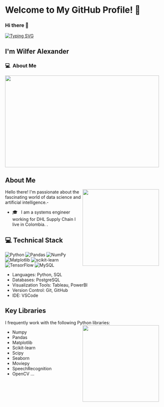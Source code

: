 # Welcome to My GitHub Profile! 👋
### Hi there 👋

<a href="https://git.io/typing-svg"><img src="https://readme-typing-svg.herokuapp.com?font=Fibra+Cade&weight=500&size=41&pause=1000&color=29F719&background=E3FF2700&center=true&vCenter=true&random=false&width=435&lines=Data+Scientist" alt="Typing SVG" /></a>

<h2>I'm Wilfer Alexander</h2>

<h3> 💻 &nbsp;About Me </h3>
<img src="https://github.com/wilferalexander/Graficos/blob/main/Designer.jpeg" width=100% height="300px" align="center"/>

## About Me
<picture> <img align="right" src="https://github.com/7oSkaaa/7oSkaaa/blob/main/Images/Right_Side.gif?raw=true" width = 250px></picture>
Hello there! I'm passionate about the fascinating world of data science and artificial intelligence.-
- 🎓 &nbsp; I am a systems engineer working for DHL Supply Chain I live in Colombia. .


## 💻 Technical Stack
![Python](https://img.shields.io/badge/python-3670A0?style=for-the-badge&logo=python&logoColor=ffdd54) ![Pandas](https://img.shields.io/badge/pandas-%23150458.svg?style=for-the-badge&logo=pandas&logoColor=white) ![NumPy](https://img.shields.io/badge/numpy-%23013243.svg?style=for-the-badge&logo=numpy&logoColor=white) ![Matplotlib](https://img.shields.io/badge/Matplotlib-%23ffffff.svg?style=for-the-badge&logo=Matplotlib&logoColor=black)
![scikit-learn](https://img.shields.io/badge/scikit--learn-%23F7931E.svg?style=for-the-badge&logo=scikit-learn&logoColor=white) ![TensorFlow](https://img.shields.io/badge/TensorFlow-%23FF6F00.svg?style=for-the-badge&logo=TensorFlow&logoColor=white)
 ![MySQL](https://img.shields.io/badge/mysql-%2300000f.svg?style=for-the-badge&logo=mysql&logoColor=white)

* Languages: Python, SQL
* Databases: PostgreSQL
* Visualization Tools: Tableau, PowerBI
* Version Control: Git, GitHub
* IDE: VSCode

## Key Libraries
I frequently work with the following Python libraries:
<picture> <img align="right" src="https://github.com/7oSkaaa/7oSkaaa/blob/main/Images/about_me.gif?raw=true" width = 250px></picture>
* Numpy
* Pandas
* Matplotlib
* Scikit-learn
* Scipy
* Seaborn
* Moviepy
* SpeechRecognition
* OpenCV
...
